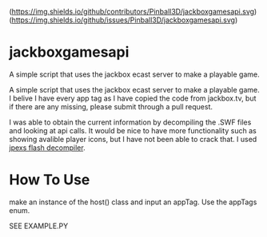 (https://img.shields.io/github/contributors/Pinball3D/jackboxgamesapi.svg)(https://img.shields.io/github/issues/Pinball3D/jackboxgamesapi.svg)
# jackboxgamesapi
A simple script that uses the jackbox ecast server to make a playable game.

A simple script that uses the jackbox ecast server to make a playable game. I belive I have every app tag as I have copied the code from jackbox.tv, but if there are any missing, please submit through a pull request.

I was able to obtain the current information by decompiling the .SWF files and looking at api calls. It would be nice to have more functionality such as showing avalible player icons, but I have not been able to crack that. I used [jpexs flash decompiler](https://github.com/jindrapetrik/jpexs-decompiler).

# How To Use
make an instance of the host() class and input an appTag. Use the appTags enum.

SEE EXAMPLE.PY
